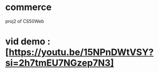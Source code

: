 # commerce
 proj2 of CS50Web    

  # vid demo : [https://youtu.be/15NPnDWtVSY?si=2h7tmEU7NGzep7N3]

